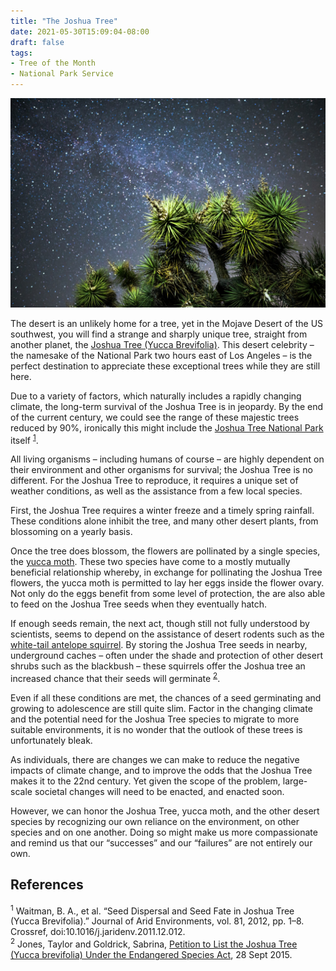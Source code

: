 ```yaml
---
title: "The Joshua Tree"
date: 2021-05-30T15:09:04-08:00
draft: false
tags:
- Tree of the Month
- National Park Service
---
```


![Joshua Tree at night](/images/joshua_tree_at_night.jpg)

The desert is an unlikely home for a tree, yet in the Mojave Desert of the US southwest, you will find a strange and sharply unique tree, straight from another planet, the [Joshua Tree (Yucca Brevifolia)](https://en.wikipedia.org/wiki/Yucca_brevifolia). This desert celebrity – the namesake of the National Park two hours east of Los Angeles – is the perfect destination to appreciate these exceptional trees while they are still here. 

Due to a variety of factors, which naturally includes a rapidly changing climate, the long-term survival of the Joshua Tree is in jeopardy. By the end of the current century, we could see the range of these majestic trees reduced by 90%, ironically this might include the [Joshua Tree National Park](https://www.nps.gov/jotr/index.htm) itself <sup>[1](#references)</sup>. 

All living organisms – including humans of course – are highly dependent on their environment and other organisms for survival; the Joshua Tree is no different. For the Joshua Tree to reproduce, it requires a unique set of weather conditions, as well as the assistance from a few local species.

First, the Joshua Tree requires a winter freeze and a timely spring rainfall. These conditions alone inhibit the tree, and many other desert plants, from blossoming on a yearly basis. 

Once the tree does blossom, the flowers are pollinated by a single species, the [yucca moth](https://en.wikipedia.org/wiki/Prodoxidae). These two species have come to a mostly mutually beneficial relationship whereby, in exchange for pollinating the Joshua Tree flowers, the yucca moth is permitted to lay her eggs inside the flower ovary. Not only do the eggs benefit from some level of protection, the are also able to feed on the Joshua Tree seeds when they eventually hatch. 

If enough seeds remain, the next act, though still not fully understood by scientists, seems to depend on the assistance of desert rodents such as the [white-tail antelope squirrel](https://en.wikipedia.org/wiki/White-tailed_antelope_squirrel). By storing the Joshua Tree seeds in nearby, underground caches – often under the shade and protection of other desert shrubs such as the blackbush – these squirrels offer the Joshua tree an increased chance that their seeds will germinate <sup>[2](#references)</sup>.  

Even if all these conditions are met, the chances of a seed germinating and growing to adolescence are still quite slim. Factor in the changing climate and the potential need for the Joshua Tree species to migrate to more suitable environments, it is no wonder that the outlook of these trees is unfortunately bleak. 

As individuals, there are changes we can make to reduce the negative impacts of climate change, and to improve the odds that the Joshua Tree makes it to the 22nd century. Yet given the scope of the problem, large-scale societal changes will need to be enacted, and enacted soon. 

However, we can honor the Joshua Tree, yucca moth, and the other desert species by recognizing our own reliance on the environment, on other species and on one another. Doing so might make us more compassionate and remind us that our “successes” and our “failures” are not entirely our own.

## References
<sup>1</sup> Waitman, B. A., et al. “Seed Dispersal and Seed Fate in Joshua Tree (Yucca Brevifolia).” Journal of Arid Environments, vol. 81, 2012, pp. 1–8. Crossref, doi:10.1016/j.jaridenv.2011.12.012.
<br>
<sup>2</sup> Jones, Taylor and Goldrick, Sabrina, [Petition to List the Joshua Tree (Yucca brevifolia) Under the Endangered Species Act](https://pdf.wildearthguardians.org/site/DocServer/Joshua_tree_petition.pdf?docID=16684), 28 Sept 2015. 
